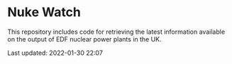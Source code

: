 # Nuke Watch

This repository includes code for retrieving the latest information available on the output of EDF nuclear power plants in the UK.

Last updated: 2022-01-30 22:07